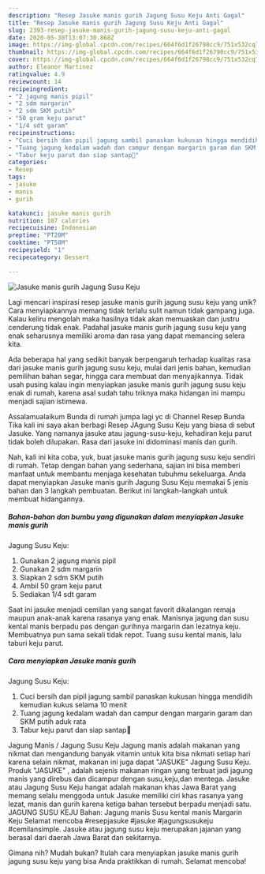 ```yaml
---
description: "Resep Jasuke manis gurih Jagung Susu Keju Anti Gagal"
title: "Resep Jasuke manis gurih Jagung Susu Keju Anti Gagal"
slug: 2393-resep-jasuke-manis-gurih-jagung-susu-keju-anti-gagal
date: 2020-05-30T13:07:30.868Z
image: https://img-global.cpcdn.com/recipes/664f6d1f26798cc9/751x532cq70/jasuke-manis-gurih-jagung-susu-keju-foto-resep-utama.jpg
thumbnail: https://img-global.cpcdn.com/recipes/664f6d1f26798cc9/751x532cq70/jasuke-manis-gurih-jagung-susu-keju-foto-resep-utama.jpg
cover: https://img-global.cpcdn.com/recipes/664f6d1f26798cc9/751x532cq70/jasuke-manis-gurih-jagung-susu-keju-foto-resep-utama.jpg
author: Eleanor Martinez
ratingvalue: 4.9
reviewcount: 14
recipeingredient:
- "2 jagung manis pipil"
- "2 sdm margarin"
- "2 sdm SKM putih"
- "50 gram keju parut"
- "1/4 sdt garam"
recipeinstructions:
- "Cuci bersih dan pipil jagung sambil panaskan kukusan hingga mendidih kemudian kukus selama 10 menit"
- "Tuang jagung kedalam wadah dan campur dengan margarin garam dan SKM putih aduk rata"
- "Tabur keju parut dan siap santap🤤"
categories:
- Resep
tags:
- jasuke
- manis
- gurih

katakunci: jasuke manis gurih 
nutrition: 107 calories
recipecuisine: Indonesian
preptime: "PT20M"
cooktime: "PT58M"
recipeyield: "1"
recipecategory: Dessert

---
```



![Jasuke manis gurih
Jagung Susu Keju](https://img-global.cpcdn.com/recipes/664f6d1f26798cc9/751x532cq70/jasuke-manis-gurih-jagung-susu-keju-foto-resep-utama.jpg)

Lagi mencari inspirasi resep jasuke manis gurih
jagung susu keju yang unik? Cara menyiapkannya memang tidak terlalu sulit namun tidak gampang juga. Kalau keliru mengolah maka hasilnya tidak akan memuaskan dan justru cenderung tidak enak. Padahal jasuke manis gurih
jagung susu keju yang enak seharusnya memiliki aroma dan rasa yang dapat memancing selera kita.

Ada beberapa hal yang sedikit banyak berpengaruh terhadap kualitas rasa dari jasuke manis gurih
jagung susu keju, mulai dari jenis bahan, kemudian pemilihan bahan segar, hingga cara membuat dan menyajikannya. Tidak usah pusing kalau ingin menyiapkan jasuke manis gurih
jagung susu keju enak di rumah, karena asal sudah tahu triknya maka hidangan ini mampu menjadi sajian istimewa.

Assalamualaikum Bunda di rumah jumpa lagi yc di Channel Resep Bunda Tika kali ini saya akan berbagi Resep JAgung Susu Keju yang biasa di sebut Jasuke. Yang namanya jasuke atau jagung-susu-keju, kehadiran keju parut tidak boleh dilupakan. Rasa dari jasuke ini didominasi manis dan gurih.


Nah, kali ini kita coba, yuk, buat jasuke manis gurih
jagung susu keju sendiri di rumah. Tetap dengan bahan yang sederhana, sajian ini bisa memberi manfaat untuk membantu menjaga kesehatan tubuhmu sekeluarga. Anda dapat menyiapkan Jasuke manis gurih
Jagung Susu Keju memakai 5 jenis bahan dan 3 langkah pembuatan. Berikut ini langkah-langkah untuk membuat hidangannya.

<!--inarticleads1-->

##### Bahan-bahan dan bumbu yang digunakan dalam menyiapkan Jasuke manis gurih
Jagung Susu Keju:

1. Gunakan 2 jagung manis pipil
1. Gunakan 2 sdm margarin
1. Siapkan 2 sdm SKM putih
1. Ambil 50 gram keju parut
1. Sediakan 1/4 sdt garam


Saat ini jasuke menjadi cemilan yang sangat favorit dikalangan remaja maupun anak-anak karena rasanya yang enak. Manisnya jagung dan susu kental manis berpadu pas dengan gurihnya margarin dan lezatnya keju. Membuatnya pun sama sekali tidak repot. Tuang susu kental manis, lalu taburi keju parut. 

<!--inarticleads2-->

##### Cara menyiapkan Jasuke manis gurih
Jagung Susu Keju:

1. Cuci bersih dan pipil jagung sambil panaskan kukusan hingga mendidih kemudian kukus selama 10 menit
1. Tuang jagung kedalam wadah dan campur dengan margarin garam dan SKM putih aduk rata
1. Tabur keju parut dan siap santap🤤


Jagung Manis / Jagung Susu Keju Jagung manis adalah makanan yang nikmat dan mengandung banyak vitamin untuk kita bisa nikmati setiap hari karena selain nikmat, makanan ini juga dapat &#34;JASUKE&#34; Jagung Susu Keju. Produk &#34;JASUKE&#34; , adalah sejenis makanan ringan yang terbuat jadi jagung manis yang direbus dan dicampur dengan susu,keju,dan mentega. Jasuke atau Jagung Susu Keju hangat adalah makanan khas Jawa Barat yang memang selalu menggoda untuk Jasuke memiliki ciri khas rasanya yang lezat, manis dan gurih karena ketiga bahan tersebut berpadu menjadi satu. JAGUNG SUSU KEJU Bahan: Jagung manis Susu kental manis Margarin Keju Selamat mencoba #resepjasuke #jasuke #jagungsusukeju #cemilansimple. Jasuke atau jagung susu keju merupakan jajanan yang berasal dari daerah Jawa Barat dan sekitarnya. 

Gimana nih? Mudah bukan? Itulah cara menyiapkan jasuke manis gurih
jagung susu keju yang bisa Anda praktikkan di rumah. Selamat mencoba!
